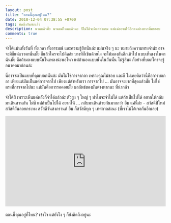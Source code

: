 ```yaml
---
layout: post
title: "ตอนนี้คุณอยู่ไหน?"
date: 2018-12-04 07:38:55 +0700
tags: คิดถึงกันซะแล้ว
description: นานแล้วมั๊ย นานแค่ไหนแล้วนะ ก็ไม่ได้จะมีแต่คำถาม แต่แค่อยากให้อีกคนต่างหากที่มาตอบ
comments: true
---
```

จำได้แม่นทั้งวันที่ ทั้งเวลา ทั้งอารมณ์ และความรู้สึกนั่นล่ะ แม่นจริง ๆ นะ หมายถึงความทรงจำน่ะ อาจจะมีก็แค่แววตานั่นมั๊ย ก็แล้วใครจะไปคิดล่ะ บางทีก็เขินด้วยไง จะให้มองกันลึกเข้าไป แบบเห็นเงาในตาฉันมั๊ย คือถ้ามองแบบนั้นในเพลงน่ะพอไหว แต่ถ้ามองแบบนั้นในวันนั้น ไม่รู้สินะ ก็อย่างที่บอกใครจะรู้อนาคตมาก่อนล่ะ

นี่อาจจะเป็นแบบที่คุณบอกนั่นล่ะ มันไม่ใช่การจากลา เพราะคุณไม่ชอบ และก็ ไม่เคยคิดว่านี่คือการบอกลา เพียงแต่มันเป็นแค่การจากไป เพียงแต่สำหรับเรา การจากไป ... มันอาจจะยากที่สุดแล้วมั๊ย ไม่ใช่ตรงที่การจากไปนะ แต่มันคือการรอคอยมั๊ย ผลลัพธ์ของมันต่างหากนะ ที่น่ากลัว

จำได้สิ เพราะเห็นแค่หลังก็จำได้แล้วล่ะ ตัวสูง ๆ ใหญ่ ๆ ทำไมจะจำไม่ได้ แต่ถ้าเป็นไปได้ อยากให้กลับมาเดินสวนกัน ไม่ซิ แต่ถ้าเป็นไปได้ อยากให้ ... กลับมาเดินด้วยกันมากกว่า อืม แค่นี้ล่ะ - สวัสดีปีใหม่ สวัสดีวันลอยกระทง สวัสดีวันสงกรานต์ อืม ก็สวัสดีทุก ๆ เทศกาลล่ะนะ (ที่เราไม่ได้เจอกันอีกเลย)

<div style="position:relative;width:100%;height:0;padding-bottom:56.25%;">
<iframe style="width:100%;height:100%;position:absolute;top:0;left:0;" src="https://www.youtube.com/embed/m7lJ1wEkw8s?ecver=2" frameborder="0" allow="autoplay; encrypted-media" allowfullscreen>
</iframe>
</div>
<br />ตอนนี้คุณอยู่ที่ไหน? เข้าใจ แต่ยังไง ๆ <i class="fa fa-heart" style="color:#C38FD6"></i> ก็ยังคิดถึงอยู่นะ
